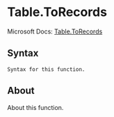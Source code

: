 ---
---

# Table.ToRecords

Microsoft Docs: [Table.ToRecords](https://docs.microsoft.com/en-us/powerquery-m/table-torecords)

## Syntax

```
Syntax for this function.
```

## About

About this function.

